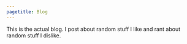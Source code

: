 ```yaml
---
pagetitle: Blog
---
```


This is the actual blog. I post about random stuff I like and rant about random stuff I dislike.